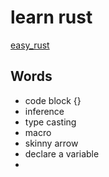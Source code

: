 # learn rust

[easy_rust](https://github.com/Dhghomon/easy_rust)

## Words

- code block {}
- inference
- type casting
- macro
- skinny arrow
- declare a variable
-
